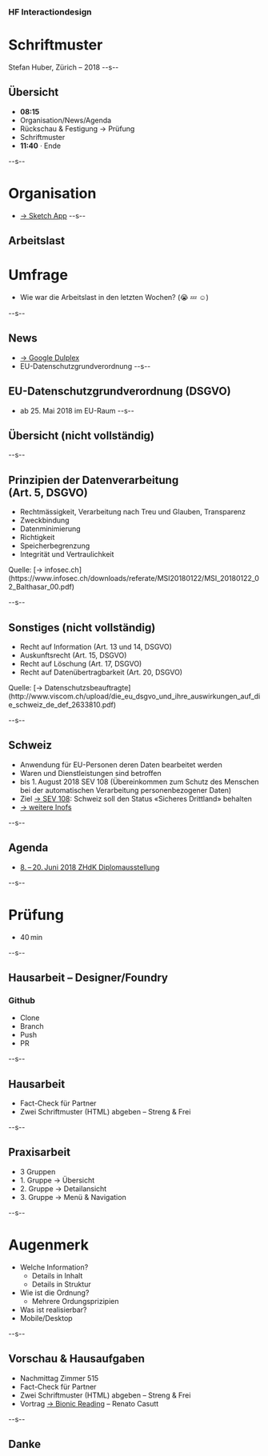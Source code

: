 ### HF Interactiondesign

# Schriftmuster

Stefan Huber, Zürich – 2018 <!-- .element: class="footer" -->
--s--
## Übersicht

* **08:15**
* Organisation/News/Agenda
* Rückschau & Festigung → Prüfung
* Schriftmuster
* **11:40** · Ende

--s--
# Organisation
* [→ Sketch App](https://github.com/logrinto/IAD/wiki/Sketch-%E2%80%93-Lizenzen)
--s--
## Arbeitslast

# Umfrage
* Wie war die Arbeitslast in den letzten Wochen? (😭 💤 ☺️)

--s--
## News

* [→ Google Dulplex](https://www.youtube.com/watch?v=D5VN56jQMWM)
* EU-Datenschutzgrundverordnung
--s--

## EU-Datenschutzgrundverordnung (DSGVO)

* ab 25. Mai 2018 im EU-Raum
--s--

## Übersicht (nicht vollständig)

--s--
## Prinzipien der Datenverarbeitung <br />(Art. 5, DSGVO)
* Rechtmässigkeit, Verarbeitung nach Treu und Glauben, Transparenz
* Zweckbindung
* Datenminimierung
* Richtigkeit
* Speicherbegrenzung
* Integrität und Vertraulichkeit

<!-- .element: class="footer" --> Quelle: [→ infosec.ch](https://www.infosec.ch/downloads/referate/MSI20180122/MSI_20180122_02_Balthasar_00.pdf)


--s--
## Sonstiges (nicht vollständig)

* Recht auf Information (Art. 13 und 14, DSGVO)
* Auskunftsrecht (Art. 15, DSGVO)
* Recht auf Löschung (Art. 17, DSGVO)
* Recht auf Datenübertragbarkeit (Art. 20, DSGVO)

<!-- .element: class="footer" --> Quelle: [→ Datenschutzsbeauftragte](http://www.viscom.ch/upload/die_eu_dsgvo_und_ihre_auswirkungen_auf_die_schweiz_de_def_2633810.pdf)

--s--

## Schweiz
* Anwendung für EU-Personen deren Daten bearbeitet werden
* Waren und Dienstleistungen sind betroffen
* bis 1. August 2018 SEV 108 (Übereinkommen zum Schutz des Menschen bei der automatischen Verarbeitung personenbezogener
Daten)
* Ziel [→ SEV 108](https://www.bj.admin.ch/bj/de/home/staat/gesetzgebung/datenschutzstaerkung.html): Schweiz soll den Status «Sicheres Drittland» behalten
* [→ weitere Inofs](https://www.infosec.ch/downloads/referate/MSI20180122/MSI_20180122_02_Balthasar_00.pdf)


--s--
## Agenda
* [8. – 20. Juni 2018 ZHdK Diplomausstellung](https://www.zhdk.ch/veranstaltung/34437)

--s--
# Prüfung

* 40 min

--s--
## Hausarbeit – Designer/Foundry

### Github
* Clone
* Branch
* Push
* PR

--s--
## Hausarbeit
* Fact-Check für Partner
* Zwei Schriftmuster (HTML) abgeben – Streng & Frei


<!--

Pascale Anderegg macht Fact-Check für Matthias Koch
Marius Becker macht Fact-Check für Lars Mäder
Nadia Bendinelli macht Fact-Check für Nils Mäder
Stephanie Fuchs macht Fact-Check für Tieu Khe Mayer
Marc Hatt macht Fact-Check für Natasha Ruf
Severin Kilchhofer macht Fact-Check für Wolfgang Schoeck
Matthias Koch macht Fact-Check für Nicole Watrinet
Lars Mäder macht Fact-Check für Pascale Anderegg
Nils Mäder macht Fact-Check für Marius Becker
Tieu Khe Mayer macht Fact-Check für Nadia Bendinelli
Natasha Ruf macht Fact-Check für Stephanie Fuchs
Wolfgang Schoeck macht Fact-Check für Marc Hatt
Nicole Watrinet macht Fact-Check für Severin Kilchhofer

-->


--s--
## Praxisarbeit
* 3 Gruppen
* 1\. Gruppe → Übersicht
* 2\. Gruppe → Detailansicht
* 3\. Gruppe → Menü & Navigation

--s--
# Augenmerk

* Welche Information?
  * Details in Inhalt
  * Details in Struktur
* Wie ist die Ordnung?
  * Mehrere Ordungsprizipien
* Was ist realisierbar?
* Mobile/Desktop

--s--
## Vorschau & Hausaufgaben

* Nachmittag Zimmer 515
* Fact-Check für Partner
* Zwei Schriftmuster (HTML) abgeben – Streng & Frei
* Vortrag [→ Bionic Reading](http://bionic-reading.com/) – Renato Casutt

--s--
## Danke
